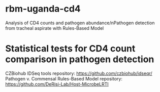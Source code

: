 # rbm-uganda-cd4
Analysis of CD4 counts and pathogen abundance/nPathogen detection from tracheal aspirate with Rules-Based Model

# Statistical tests for CD4 count comparison in pathogen detection

CZBiohub IDSeq tools repository: https://github.com/czbiohub/idseqr/
Pathogen v. Commensal Rules-Based Model repository: https://github.com/DeRisi-Lab/Host-MicrobeLRTI
